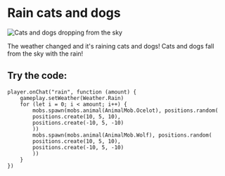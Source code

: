 # Rain cats and dogs

![Cats and dogs dropping from the sky](/static/mods/cats-vs-dogs.jpg)

The weather changed and it's raining cats and dogs! Cats and dogs fall from the sky with the rain!

## Try the code:

```blocks
player.onChat("rain", function (amount) {
    gameplay.setWeather(Weather.Rain)
    for (let i = 0; i < amount; i++) {
        mobs.spawn(mobs.animal(AnimalMob.Ocelot), positions.random(
        positions.create(10, 5, 10),
        positions.create(-10, 5, -10)
        ))
        mobs.spawn(mobs.animal(AnimalMob.Wolf), positions.random(
        positions.create(10, 5, 10),
        positions.create(-10, 5, -10)
        ))
    }
})
```